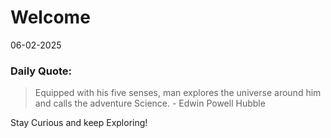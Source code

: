 # Welcome

06-02-2025

### Daily Quote:
> Equipped with his five senses, man explores the universe around him and calls the adventure Science.        - Edwin Powell Hubble

Stay Curious and keep Exploring!
